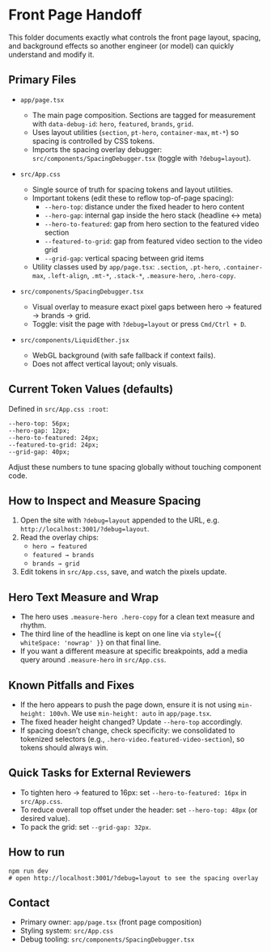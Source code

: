 # Front Page Handoff

This folder documents exactly what controls the front page layout, spacing, and background effects so another engineer (or model) can quickly understand and modify it.

## Primary Files

- `app/page.tsx`
  - The main page composition. Sections are tagged for measurement with `data-debug-id`: `hero`, `featured`, `brands`, `grid`.
  - Uses layout utilities (`section`, `pt-hero`, `container-max`, `mt-*`) so spacing is controlled by CSS tokens.
  - Imports the spacing overlay debugger: `src/components/SpacingDebugger.tsx` (toggle with `?debug=layout`).

- `src/App.css`
  - Single source of truth for spacing tokens and layout utilities.
  - Important tokens (edit these to reflow top-of-page spacing):
    - `--hero-top`: distance under the fixed header to hero content
    - `--hero-gap`: internal gap inside the hero stack (headline ↔ meta)
    - `--hero-to-featured`: gap from hero section to the featured video section
    - `--featured-to-grid`: gap from featured video section to the video grid
    - `--grid-gap`: vertical spacing between grid items
  - Utility classes used by `app/page.tsx`: `.section`, `.pt-hero`, `.container-max`, `.left-align`, `.mt-*`, `.stack-*`, `.measure-hero`, `.hero-copy`.

- `src/components/SpacingDebugger.tsx`
  - Visual overlay to measure exact pixel gaps between hero → featured → brands → grid.
  - Toggle: visit the page with `?debug=layout` or press `Cmd/Ctrl + D`.

- `src/components/LiquidEther.jsx`
  - WebGL background (with safe fallback if context fails).
  - Does not affect vertical layout; only visuals.

## Current Token Values (defaults)

Defined in `src/App.css :root`:

```
--hero-top: 56px;
--hero-gap: 12px;
--hero-to-featured: 24px;
--featured-to-grid: 24px;
--grid-gap: 40px;
```

Adjust these numbers to tune spacing globally without touching component code.

## How to Inspect and Measure Spacing

1. Open the site with `?debug=layout` appended to the URL, e.g. `http://localhost:3001/?debug=layout`.
2. Read the overlay chips:
   - `hero → featured`
   - `featured → brands`
   - `brands → grid`
3. Edit tokens in `src/App.css`, save, and watch the pixels update.

## Hero Text Measure and Wrap

- The hero uses `.measure-hero .hero-copy` for a clean text measure and rhythm.
- The third line of the headline is kept on one line via `style={{ whiteSpace: 'nowrap' }}` on that final line.
- If you want a different measure at specific breakpoints, add a media query around `.measure-hero` in `src/App.css`.

## Known Pitfalls and Fixes

- If the hero appears to push the page down, ensure it is not using `min-height: 100vh`. We use `min-height: auto` in `app/page.tsx`.
- The fixed header height changed? Update `--hero-top` accordingly.
- If spacing doesn’t change, check specificity: we consolidated to tokenized selectors (e.g., `.hero-video.featured-video-section`), so tokens should always win.

## Quick Tasks for External Reviewers

- To tighten hero → featured to 16px: set `--hero-to-featured: 16px` in `src/App.css`.
- To reduce overall top offset under the header: set `--hero-top: 48px` (or desired value).
- To pack the grid: set `--grid-gap: 32px`.

## How to run

```
npm run dev
# open http://localhost:3001/?debug=layout to see the spacing overlay
```

## Contact

- Primary owner: `app/page.tsx` (front page composition)
- Styling system: `src/App.css`
- Debug tooling: `src/components/SpacingDebugger.tsx`

